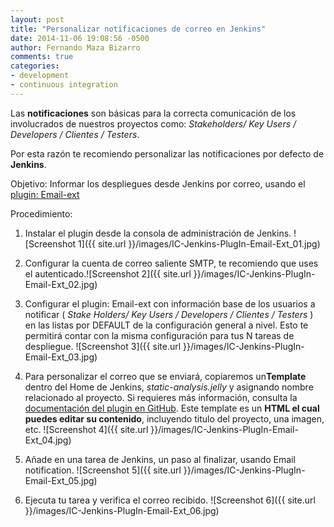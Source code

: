```yaml
---
layout: post
title: "Personalizar notificaciones de correo en Jenkins"
date: 2014-11-06 19:08:56 -0500
author: Fernando Maza Bizarro
comments: true
categories:
- development
- continuous integration
---
```


Las **notificaciones** son básicas para la correcta comunicación de los involucrados de nuestros proyectos como: *Stakeholders/ Key Users / Developers / Clientes / Testers*.

Por esta razón te recomiendo personalizar las notificaciones por defecto de **Jenkins**.

Objetivo: Informar los despliegues desde Jenkins por correo, usando el [plugin: Email-ext][1]

Procedimiento:

1.  Instalar el plugin desde la consola de administración de Jenkins. ![Screenshot 1]({{ site.url }}/images/IC-Jenkins-PlugIn-Email-Ext_01.jpg)

2.  Configurar la cuenta de correo saliente SMTP, te recomiendo que uses el autenticado.![Screenshot 2]({{ site.url }}/images/IC-Jenkins-PlugIn-Email-Ext_02.jpg)

3.  Configurar el plugin: Email-ext con información base de los usuarios a notificar ( *Stake Holders/ Key Users / Developers / Clientes / Testers* ) en las listas por DEFAULT de la configuración general a nivel. Esto te permitirá contar con la misma configuración para tus N tareas de despliegue. ![Screenshot 3]({{ site.url }}/images/IC-Jenkins-PlugIn-Email-Ext_03.jpg)

4.  Para personalizar el correo que se enviará, copiaremos un**Template** dentro del Home de Jenkins, *static-analysis.jelly* y asignando nombre relacionado al proyecto. Si requieres más información, consulta la [documentación del plugin en GitHub][5]. Este template es un **HTML el cual puedes editar su contenido**, incluyendo titulo del proyecto, una imagen, etc. ![Screenshot 4]({{ site.url }}/images/IC-Jenkins-PlugIn-Email-Ext_04.jpg)

5.  Añade en una tarea de Jenkins, un paso al finalizar, usando Email notification. ![Screenshot 5]({{ site.url }}/images/IC-Jenkins-PlugIn-Email-Ext_05.jpg)

6.  Ejecuta tu tarea y verifica el correo recibido. ![Screenshot 6]({{ site.url }}/images/IC-Jenkins-PlugIn-Email-Ext_06.jpg)

 [1]: https://wiki.jenkins-ci.org/display/JENKINS/Email-ext+plugin
 [5]: https://github.com/jenkinsci/email-ext-plugin/tree/master/src/main/resources/hudson/plugins/emailext/templates
